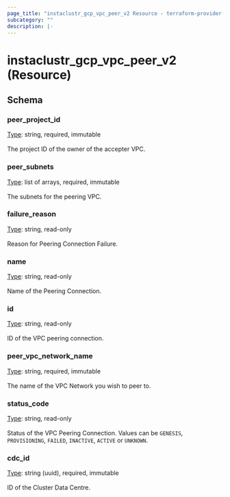 ```yaml
---
page_title: "instaclustr_gcp_vpc_peer_v2 Resource - terraform-provider-instaclustr"
subcategory: ""
description: |-
---
```


# instaclustr_gcp_vpc_peer_v2 (Resource)

## Schema
### peer_project_id<br>
<ins>Type</ins>: string, required, immutable<br>
<br>The project ID of the owner of the accepter VPC.
### peer_subnets<br>
<ins>Type</ins>: list of arrays, required, immutable<br>
<br>The subnets for the peering VPC.
### failure_reason<br>
<ins>Type</ins>: string, read-only<br>
<br>Reason for Peering Connection Failure.
### name<br>
<ins>Type</ins>: string, read-only<br>
<br>Name of the Peering Connection.
### id<br>
<ins>Type</ins>: string, read-only<br>
<br>ID of the VPC peering connection.
### peer_vpc_network_name<br>
<ins>Type</ins>: string, required, immutable<br>
<br>The name of the VPC Network you wish to peer to.
### status_code<br>
<ins>Type</ins>: string, read-only<br>
<br>Status of the VPC Peering Connection. Values can be `GENESIS`, `PROVISIONING`, `FAILED`, `INACTIVE`, `ACTIVE` or `UNKNOWN`.
### cdc_id<br>
<ins>Type</ins>: string (uuid), required, immutable<br>
<br>ID of the Cluster Data Centre.

